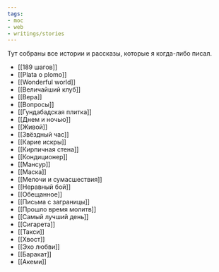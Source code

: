 ```yaml
---
tags:
- moc
- web
- writings/stories
---
```

Тут собраны все истории и рассказы, которые я когда-либо писал. 

- [[189 шагов]]
- [[Plata o plomo]]
- [[Wonderful world]]
- [[Величайший клуб]]
- [[Вера]]
- [[Вопросы]]
- [[Гундабадская плитка]]
- [[Днем и ночью]]
- [[Живой]]
- [[Звёздный час]]
- [[Карие искры]]
- [[Кирпичная стена]]
- [[Кондиционер]]
- [[Мансур]]
- [[Маска]]
- [[Мелочи и сумасшествия]]
- [[Неравный бой]]
- [[Обещанное]]
- [[Письма с заграницы]]
- [[Прошло время молитв]]
- [[Самый лучший день]]
- [[Сигарета]]
- [[Такси]]
- [[Хвост]]
- [[Эхо любви]]
- [[Баракат]]
- [[Акеми]]
